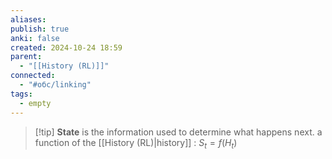 ```yaml
---
aliases: 
publish: true
anki: false
created: 2024-10-24 18:59
parent:
  - "[[History (RL)]]"
connected:
  - "#обс/linking"
tags:
  - empty
---
```


> [!tip] **State** is 
the information used to determine what happens next.
a function of the [[History (RL)|history]] :
$S_t = f(H_t)$
